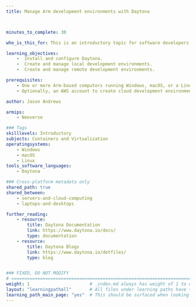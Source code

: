 ```yaml
---
title: Manage Arm development environments with Daytona



minutes_to_complete: 30

who_is_this_for: This is an introductory topic for software developers who want to manage development environments on Arm computers using Daytona.

learning_objectives:
    -  Install and configure Daytona.
    -  Create and manage local development environments.
    -  Create and manage remote development environments.

prerequisites:
    - One or more Arm-based computers running Windows, macOS, or a Linux computer with Docker installed.
    - Optionally, an AWS account to create cloud development environments.

author: Jason Andrews

armips:
    - Neoverse

### Tags
skilllevels: Introductory
subjects: Containers and Virtualization
operatingsystems:
    - Windows
    - macOS
    - Linux
tools_software_languages:
    - Daytona

### Cross-platform metadata only
shared_path: true
shared_between:
    - servers-and-cloud-computing
    - laptops-and-desktops

further_reading:
    - resource:
        title: Daytona Documentation
        link: https://www.daytona.io/docs/
        type: documentation
    - resource:
        title: Daytona Blogs 
        link: https://www.daytona.io/dotfiles/
        type: blog


### FIXED, DO NOT MODIFY
# ================================================================================
weight: 1                       # _index.md always has weight of 1 to order correctly
layout: "learningpathall"       # All files under learning paths have this same wrapper
learning_path_main_page: "yes"  # This should be surfaced when looking for related content. Only set for _index.md of learning path content.
---
```

